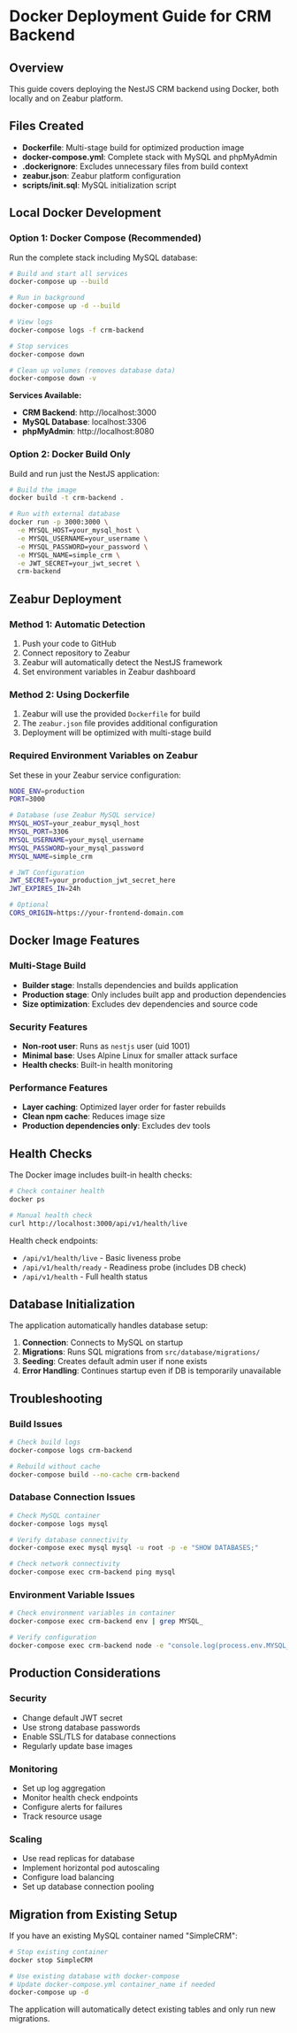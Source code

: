 # Docker Deployment Guide for CRM Backend

## Overview

This guide covers deploying the NestJS CRM backend using Docker, both locally and on Zeabur platform.

## Files Created

- **Dockerfile**: Multi-stage build for optimized production image
- **docker-compose.yml**: Complete stack with MySQL and phpMyAdmin
- **.dockerignore**: Excludes unnecessary files from build context
- **zeabur.json**: Zeabur platform configuration
- **scripts/init.sql**: MySQL initialization script

## Local Docker Development

### Option 1: Docker Compose (Recommended)

Run the complete stack including MySQL database:

```bash
# Build and start all services
docker-compose up --build

# Run in background
docker-compose up -d --build

# View logs
docker-compose logs -f crm-backend

# Stop services
docker-compose down

# Clean up volumes (removes database data)
docker-compose down -v
```

**Services Available:**
- **CRM Backend**: http://localhost:3000
- **MySQL Database**: localhost:3306
- **phpMyAdmin**: http://localhost:8080

### Option 2: Docker Build Only

Build and run just the NestJS application:

```bash
# Build the image
docker build -t crm-backend .

# Run with external database
docker run -p 3000:3000 \
  -e MYSQL_HOST=your_mysql_host \
  -e MYSQL_USERNAME=your_username \
  -e MYSQL_PASSWORD=your_password \
  -e MYSQL_NAME=simple_crm \
  -e JWT_SECRET=your_jwt_secret \
  crm-backend
```

## Zeabur Deployment

### Method 1: Automatic Detection

1. Push your code to GitHub
2. Connect repository to Zeabur
3. Zeabur will automatically detect the NestJS framework
4. Set environment variables in Zeabur dashboard

### Method 2: Using Dockerfile

1. Zeabur will use the provided `Dockerfile` for build
2. The `zeabur.json` file provides additional configuration
3. Deployment will be optimized with multi-stage build

### Required Environment Variables on Zeabur

Set these in your Zeabur service configuration:

```bash
NODE_ENV=production
PORT=3000

# Database (use Zeabur MySQL service)
MYSQL_HOST=your_zeabur_mysql_host
MYSQL_PORT=3306
MYSQL_USERNAME=your_mysql_username
MYSQL_PASSWORD=your_mysql_password
MYSQL_NAME=simple_crm

# JWT Configuration
JWT_SECRET=your_production_jwt_secret_here
JWT_EXPIRES_IN=24h

# Optional
CORS_ORIGIN=https://your-frontend-domain.com
```

## Docker Image Features

### Multi-Stage Build
- **Builder stage**: Installs dependencies and builds application
- **Production stage**: Only includes built app and production dependencies
- **Size optimization**: Excludes dev dependencies and source code

### Security Features
- **Non-root user**: Runs as `nestjs` user (uid 1001)
- **Minimal base**: Uses Alpine Linux for smaller attack surface
- **Health checks**: Built-in health monitoring

### Performance Features
- **Layer caching**: Optimized layer order for faster rebuilds
- **Clean npm cache**: Reduces image size
- **Production dependencies only**: Excludes dev tools

## Health Checks

The Docker image includes built-in health checks:

```bash
# Check container health
docker ps

# Manual health check
curl http://localhost:3000/api/v1/health/live
```

Health check endpoints:
- `/api/v1/health/live` - Basic liveness probe
- `/api/v1/health/ready` - Readiness probe (includes DB check)
- `/api/v1/health` - Full health status

## Database Initialization

The application automatically handles database setup:

1. **Connection**: Connects to MySQL on startup
2. **Migrations**: Runs SQL migrations from `src/database/migrations/`
3. **Seeding**: Creates default admin user if none exists
4. **Error Handling**: Continues startup even if DB is temporarily unavailable

## Troubleshooting

### Build Issues

```bash
# Check build logs
docker-compose logs crm-backend

# Rebuild without cache
docker-compose build --no-cache crm-backend
```

### Database Connection Issues

```bash
# Check MySQL container
docker-compose logs mysql

# Verify database connectivity
docker-compose exec mysql mysql -u root -p -e "SHOW DATABASES;"

# Check network connectivity
docker-compose exec crm-backend ping mysql
```

### Environment Variable Issues

```bash
# Check environment variables in container
docker-compose exec crm-backend env | grep MYSQL_

# Verify configuration
docker-compose exec crm-backend node -e "console.log(process.env.MYSQL_HOST)"
```

## Production Considerations

### Security
- Change default JWT secret
- Use strong database passwords
- Enable SSL/TLS for database connections
- Regularly update base images

### Monitoring
- Set up log aggregation
- Monitor health check endpoints
- Configure alerts for failures
- Track resource usage

### Scaling
- Use read replicas for database
- Implement horizontal pod autoscaling
- Configure load balancing
- Set up database connection pooling

## Migration from Existing Setup

If you have an existing MySQL container named "SimpleCRM":

```bash
# Stop existing container
docker stop SimpleCRM

# Use existing database with docker-compose
# Update docker-compose.yml container_name if needed
docker-compose up -d
```

The application will automatically detect existing tables and only run new migrations.